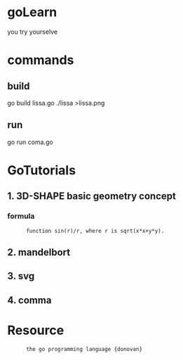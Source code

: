 # goLearn
you try yourselve

# commands
## build 
go build lissa.go
./lissa >lissa.png
## run
go run coma.go


# GoTutorials
## 1. 3D-SHAPE basic geometry concept
### formula
          function sin(r)/r, where r is sqrt(x*x+y*y).
## 2. mandelbort
## 3. svg
## 4. comma




# Resource
          the go programming language {donovan}
